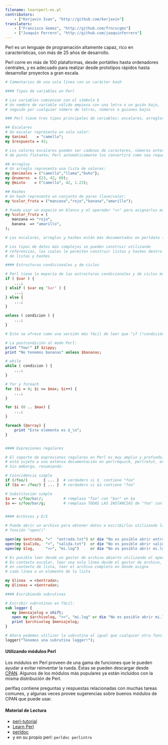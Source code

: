 ```yaml
---
filename: learnperl-es.pl
contributors:
    - ["Korjavin Ivan", "http://github.com/korjavin"]
translators:
    - ["Francisco Gomez", "http://github.com/frncscgmz"]
    - ["Joaquín Ferrero", "http://github.com/joaquinferrero"]
---
```


Perl es un lenguaje de programación altamente capaz, rico en características, con más de 25 años de desarrollo.

Perl corre en más de 100 plataformas, desde portátiles hasta ordenadores centrales, y es adecuado para realizar desde prototipos rápidos hasta desarrollar proyectos a gran escala.

```perl
# Comentarios de una sola línea con un carácter hash

#### Tipos de variables en Perl

# Las variables comienzan con el símbolo $
# Un nombre de variable válido empieza con una letra o un guión bajo,
# seguido por cualquier número de letras, números o guiones bajos

### Perl tiene tres tipos principales de variables: escalares, arreglos y hashes

## Escalares
# Un escalar representa un solo valor:
my $animal    = "camello";
my $respuesta = 42;

# Los valores escalares pueden ser cadenas de caracteres, números enteros o
# de punto flotante; Perl automáticamente los convertirá como sea requerido

## Arreglos
# Un arreglo representa una lista de valores:
my @animales = ("camello","llama","buho"};
my @numeros  = (23, 42, 69);
my @mixto    = ("camello", 42, 1.23);

## Hashes
# Un hash representa un conjunto de pares llave/valor:
my %color_fruta = ("manzana","rojo","banana","amarillo");

# Puede usar un espacio en blanco y el operador "=>" para asignarlos más fácilmente
my %color_fruta = (
   manzana => "rojo",
   banana  => "amarillo",
);

# Los escalares, arreglos y hashes están más documentados en perldata (perldoc perldata)

# Los tipos de datos más complejos se pueden construir utilizando
# referencias, las cuales le permiten construir listas y hashes dentro
# de listas y hashes

#### Estructuras condicionales y de ciclos

# Perl tiene la mayoría de las estructuras condicionales y de ciclos más comunes
if ( $var ) {
    ...;
} elsif ( $var eq 'bar' ) {
    ...;
} else {
    ...;
}

unless ( condicion ) {
    ...;
}

# Esto se ofrece como una versión más fácil de leer que "if (!condición)"

# La postcondición al modo Perl:
print "Yow!" if $zippy;
print "No tenemos bananas" unless $bananas;

# while
while ( condicion ) {
    ...;
}

# for y foreach
for ($i = 0; $i <= $max; $i++) {
    ...;
}

for $i (0 .. $max) {
    ...;
}

foreach (@array) {
    print "Este elemento es $_\n";
}


#### Expresiones regulares

# El soporte de expresiones regulares en Perl es muy amplio y profundo, y
# está sujeto a una extensa documentación en perlrequick, perlretut, entre otros.
# Sin embargo, resumiendo:

# Coincidencia simple
if (/foo/)       { ... }  # verdadero si $_ contiene "foo"
if ($a =~ /foo/) { ... }  # verdadero si $a contiene "foo"

# Substitución simple
$a =~ s/foo/bar/;         # remplaza "foo" con "bar" en $a
$a =~ s/foo/bar/g;        # remplaza TODAS LAS INSTANCIAS de "foo" con "bar" en $a


#### Archivos y E/S

# Puede abrir un archivo para obtener datos o escribirlos utilizando la
# función "open()"

open(my $entrada, "<"  "entrada.txt") or die "No es posible abrir entrada.txt: $!";
open(my $salida,  ">", "salida.txt")  or die "No es posible abrir salida.txt: $!";
open(my $log,     ">>", "mi.log")     or die "No es posible abrir mi.log: $!";

# Es posible leer desde un gestor de archivo abierto utilizando el operador "<>".
# En contexto escalar, leer una sola línea desde el gestor de archivo, y
# en contexto de lista, leer el archivo completo en donde asigna
# cada línea a un elemento de la lista

my $linea  = <$entrada>;
my @lineas = <$entrada>;

#### Escribiendo subrutinas

# Escribir subrutinas es fácil:
sub logger {
   my $mensajelog = shift;
   open my $archivolog, ">>", "mi.log" or die "No es posible abrir mi.log: $!";
   print $archivolog $mensajelog;
}

# Ahora podemos utilizar la subrutina al igual que cualquier otra función incorporada:
logger("Tenemos una subrutina logger!");
```

#### Utilizando módulos Perl

Los módulos en Perl proveen de una gama de funciones que le pueden ayudar a evitar reinventar la rueda. Éstas se pueden  descargar desde [CPAN](http://www.cpan.org/). Algunos de los módulos más populares ya están incluidos con la misma distribución de Perl.

perlfaq contiene preguntas y respuestas relacionadas con muchas tareas comunes, y algunas veces provee sugerencias sobre buenos módulos de CPAN que puede usar.

#### Material de Lectura

- [perl-tutorial](http://perl-tutorial.org/)
- [Learn Perl](http://www.perl.org/learn.html)
- [perldoc](http://perldoc.perl.org/)
- y en su propio perl: `perldoc perlintro`
